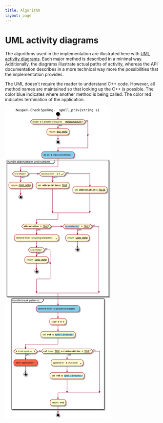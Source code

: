 ```yaml
---
title: Algorithm
layout: page
---
```


# UML activity diagrams

The algorithms used in the implementation are illustrated here with [UML activity diagrams](https://en.wikipedia.org/wiki/Activity_diagram). Each major method is described in a minimal way. Additionally, the diagrams illustrate actual paths of activity, whereas the API documentation describes in a more technical way more the possibilities that the implementation provides.

 The UML doesn't require the reader to understand C++ code. However, all method names are maintained so that looking up the C++ is possible. The color blue indicates where another method is being called. The color red indicates termination of the application.

![spell_priv activity diagram](/uml/spell_priv-activity-diagram.svg)
